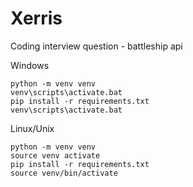 # Xerris
Coding interview question - battleship api

Windows
```
python -m venv venv
venv\scripts\activate.bat
pip install -r requirements.txt
venv\scripts\activate.bat
```

Linux/Unix
```
python -m venv venv
source venv activate
pip install -r requirements.txt
source venv/bin/activate
```